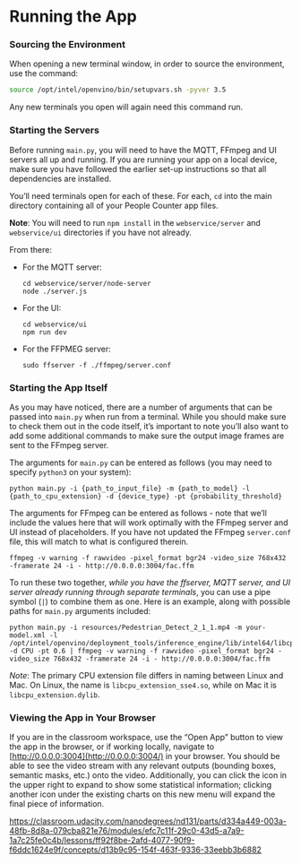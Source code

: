 # Running the App

### Sourcing the Environment

When opening a new terminal window, in order to source the environment, use the command:

```bash
source /opt/intel/openvino/bin/setupvars.sh -pyver 3.5
```

Any new terminals you open will again need this command run.

### Starting the Servers

Before running `main.py`, you will need to have the MQTT, FFmpeg and UI servers all up and running. If you are running your app on a local device, make sure you have followed the earlier set-up instructions so that all dependencies are installed.

You’ll need terminals open for each of these. For each, `cd` into the main directory containing all of your People Counter app files.

**Note**: You will need to run `npm install` in the `webservice/server` and `webservice/ui` directories if you have not already.

From there:

- For the MQTT server:

  ```
  cd webservice/server/node-server
  node ./server.js
  ```

- For the UI:

  ```
  cd webservice/ui
  npm run dev
  ```

- For the FFPMEG server:

  ```
  sudo ffserver -f ./ffmpeg/server.conf
  ```



### Starting the App Itself

As you may have noticed, there are a number of arguments that can be passed into `main.py` when run from a terminal. While you should make sure to check them out in the code itself, it’s important to note you’ll also want to add some additional commands to make sure the output image frames are sent to the FFmpeg server.

The arguments for `main.py` can be entered as follows (you may need to specify `python3` on your system):

```
python main.py -i {path_to_input_file} -m {path_to_model} -l {path_to_cpu_extension} -d {device_type} -pt {probability_threshold}
```

The arguments for FFmpeg can be entered as follows - note that we’ll include the values here that will work optimally with the FFmpeg server and UI instead of placeholders. If you have not updated the FFmpeg `server.conf` file, this will match to what is configured therein.

```
ffmpeg -v warning -f rawvideo -pixel_format bgr24 -video_size 768x432 -framerate 24 -i - http://0.0.0.0:3004/fac.ffm
```

To run these two together, *while you have the ffserver, MQTT server, and UI server already running through separate terminals*, you can use a pipe symbol (`|`) to combine them as one. Here is an example, along with possible paths for `main.py` arguments included:

```
python main.py -i resources/Pedestrian_Detect_2_1_1.mp4 -m your-model.xml -l /opt/intel/openvino/deployment_tools/inference_engine/lib/intel64/libcpu_extension_sse4.so -d CPU -pt 0.6 | ffmpeg -v warning -f rawvideo -pixel_format bgr24 -video_size 768x432 -framerate 24 -i - http://0.0.0.0:3004/fac.ffm
```

*Note*: The primary CPU extension file differs in naming between Linux and Mac. On Linux, the name is `libcpu_extension_sse4.so`, while on Mac it is `libcpu_extension.dylib`.



### Viewing the App in Your Browser

If you are in the classroom workspace, use the “Open App” button to view the app in the browser, or if working locally, navigate to [http://0.0.0.0:3004](http://0.0.0.0:3004/) in your browser. You should be able to see the video stream with any relevant outputs (bounding boxes, semantic masks, etc.) onto the video. Additionally, you can click the icon in the upper right to expand to show some statistical information; clicking another icon under the existing charts on this new menu will expand the final piece of information.



https://classroom.udacity.com/nanodegrees/nd131/parts/d334a449-003a-48fb-8d8a-079cba821e76/modules/efc7c11f-29c0-43d5-a7a9-1a7c25fe0c4b/lessons/ff92f8be-2afd-4077-90f9-f6ddc1624e9f/concepts/d13b9c95-154f-463f-9336-33eebb3b6882